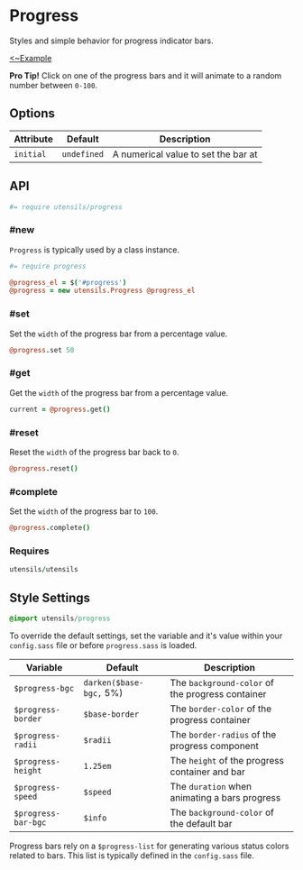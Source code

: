 # Progress
Styles and simple behavior for progress indicator bars.

[<~Example](markup/progress.html.haml)

**Pro Tip!** Click on one of the progress bars and it will animate to a
random number between `0-100`.


## Options

Attribute        | Default     | Description
---------------- | ----------- | -------------------------------------------
`initial`        | `undefined` | A numerical value to set the bar at


## API
```coffee
#= require utensils/progress
```

### #new
`Progress` is typically used by a class instance.

```coffee
#= require progress

@progress_el = $('#progress')
@progress = new utensils.Progress @progress_el
```

### #set
Set the `width` of the progress bar from a percentage value.

```coffee
@progress.set 50
```

### #get
Get the `width` of the progress bar from a percentage value.

```coffee
current = @progress.get()
```

### #reset
Reset the `width` of the progress bar back to `0`.

```coffee
@progress.reset()
```

### #complete
Set the `width` of the progress bar to `100`.

```coffee
@progress.complete()
```

### Requires
```coffee
utensils/utensils
```


## Style Settings
```sass
@import utensils/progress
```

To override the default settings, set the variable and it's value
within your `config.sass` file or before `progress.sass` is loaded.

Variable            | Default                 | Description
------------------- | ----------------------- | -------------------------------------------
`$progress-bgc`     | `darken($base-bgc,` 5%) | The `background-color` of the progress container
`$progress-border`  | `$base-border`          | The `border-color` of the progress container
`$progress-radii`   | `$radii`                | The `border-radius` of the progress component
`$progress-height`  | `1.25em`                | The `height` of the progress container and bar
`$progress-speed`   | `$speed`                | The `duration` when animating a bars progress
`$progress-bar-bgc` | `$info`                 | The `background-color` of the default bar

Progress bars rely on a `$progress-list` for generating various status
colors related to bars. This list is typically defined in the
`config.sass` file.

